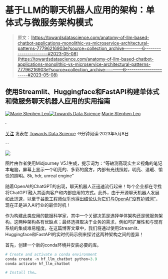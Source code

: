 # 基于LLM的聊天机器人应用的架构：单体式与微服务架构模式

> 原文：[https://towardsdatascience.com/anatomy-of-llm-based-chatbot-applications-monolithic-vs-microservice-architectural-patterns-77796216903e?source=collection_archive---------6-----------------------#2023-05-08](https://towardsdatascience.com/anatomy-of-llm-based-chatbot-applications-monolithic-vs-microservice-architectural-patterns-77796216903e?source=collection_archive---------6-----------------------#2023-05-08)

## 使用Streamlit、Huggingface和FastAPI构建单体式和微服务聊天机器人应用的实用指南

[](https://stephen-leo.medium.com/?source=post_page-----77796216903e--------------------------------)[![Marie Stephen Leo](../Images/c5669d884da5ff5c965f98904257d379.png)](https://stephen-leo.medium.com/?source=post_page-----77796216903e--------------------------------)[](https://towardsdatascience.com/?source=post_page-----77796216903e--------------------------------)[![Towards Data Science](../Images/a6ff2676ffcc0c7aad8aaf1d79379785.png)](https://towardsdatascience.com/?source=post_page-----77796216903e--------------------------------) [Marie Stephen Leo](https://stephen-leo.medium.com/?source=post_page-----77796216903e--------------------------------)

·

[关注](https://medium.com/m/signin?actionUrl=https%3A%2F%2Fmedium.com%2F_%2Fsubscribe%2Fuser%2F954c0bee6530&operation=register&redirect=https%3A%2F%2Ftowardsdatascience.com%2Fanatomy-of-llm-based-chatbot-applications-monolithic-vs-microservice-architectural-patterns-77796216903e&user=Marie+Stephen+Leo&userId=954c0bee6530&source=post_page-954c0bee6530----77796216903e---------------------post_header-----------) 发表在 [Towards Data Science](https://towardsdatascience.com/?source=post_page-----77796216903e--------------------------------) ·9分钟阅读·2023年5月8日[](https://medium.com/m/signin?actionUrl=https%3A%2F%2Fmedium.com%2F_%2Fvote%2Ftowards-data-science%2F77796216903e&operation=register&redirect=https%3A%2F%2Ftowardsdatascience.com%2Fanatomy-of-llm-based-chatbot-applications-monolithic-vs-microservice-architectural-patterns-77796216903e&user=Marie+Stephen+Leo&userId=954c0bee6530&source=-----77796216903e---------------------clap_footer-----------)

--

[](https://medium.com/m/signin?actionUrl=https%3A%2F%2Fmedium.com%2F_%2Fbookmark%2Fp%2F77796216903e&operation=register&redirect=https%3A%2F%2Ftowardsdatascience.com%2Fanatomy-of-llm-based-chatbot-applications-monolithic-vs-microservice-architectural-patterns-77796216903e&source=-----77796216903e---------------------bookmark_footer-----------)![](../Images/5b4d2660c860f9c8391e33823a5f1824.png)

图片由作者使用Midjourney V5.1生成，提示词为：“等轴测高现实主义视角的笔记本电脑，屏幕上显示一个明亮的、多彩的魔方，内部有光线照射，明亮、温暖、愉快的照明。8k, hdr, unreal engine”

随着OpenAI的ChatGPT的出现，聊天机器人正迅速流行起来！每个企业都在寻找将ChatGPT融入其面向客户和内部应用的方式。此外，由于开源聊天机器人发展如此迅速，以至于[谷歌工程师似乎也得出结论认为它们与OpenAI“没有护城河”](https://www.semianalysis.com/p/google-we-have-no-moat-and-neither)，现在正是进入AI行业的最佳时机！

作为构建此类应用的数据科学家，其中一个关键决策是选择单体架构还是微服务架构。这两种架构各有优缺点；最终选择取决于业务的需求，例如可扩展性和与现有系统的集成难易程度。在这篇博客文章中，我们将通过使用Streamlit、Huggingface和FastAPI的实时代码示例来探讨这两种架构之间的差异！

首先，创建一个新的conda环境并安装必要的库。

```py
# Create and activate a conda environment
conda create -n hf_llm_chatbot python=3.9
conda activate hf_llm_chatbot

# Install the…
```
